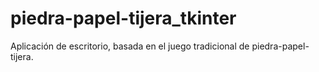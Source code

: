# piedra-papel-tijera_tkinter
Aplicación de escritorio, basada en el juego tradicional de piedra-papel-tijera.
